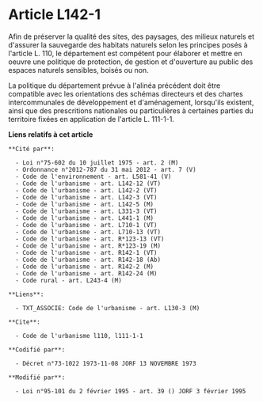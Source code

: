 # Article L142-1

Afin de préserver la qualité des sites, des paysages, des milieux naturels et d'assurer la sauvegarde des habitats naturels
selon les principes posés à l'article L. 110, le département est compétent pour élaborer et mettre en oeuvre une politique de
protection, de gestion et d'ouverture au public des espaces naturels sensibles, boisés ou non.

La politique du département prévue à l'alinéa précédent doit être compatible avec les orientations des schémas directeurs et
des chartes intercommunales de développement et d'aménagement, lorsqu'ils existent, ainsi que des prescritions nationales ou
particulières à certaines parties du territoire fixées en application de l'article L. 111-1-1.

**Liens relatifs à cet article**

	**Cité par**:

	  - Loi n°75-602 du 10 juillet 1975 - art. 2 (M)
	  - Ordonnance n°2012-787 du 31 mai 2012 - art. 7 (V)
	  - Code de l'environnement - art. L581-41 (V)
	  - Code de l'urbanisme - art. L142-12 (VT)
	  - Code de l'urbanisme - art. L142-2 (VT)
	  - Code de l'urbanisme - art. L142-3 (VT)
	  - Code de l'urbanisme - art. L142-5 (M)
	  - Code de l'urbanisme - art. L331-3 (VT)
	  - Code de l'urbanisme - art. L441-1 (M)
	  - Code de l'urbanisme - art. L710-1 (VT)
	  - Code de l'urbanisme - art. L710-13 (VT)
	  - Code de l'urbanisme - art. R*123-13 (VT)
	  - Code de l'urbanisme - art. R*123-19 (M)
	  - Code de l'urbanisme - art. R142-1 (VT)
	  - Code de l'urbanisme - art. R142-18 (Ab)
	  - Code de l'urbanisme - art. R142-2 (M)
	  - Code de l'urbanisme - art. R142-24 (M)
	  - Code rural - art. L243-4 (M)

	**Liens**:

	  - TXT_ASSOCIE: Code de l'urbanisme - art. L130-3 (M)

	**Cite**:

	  - Code de l'urbanisme l110, l111-1-1

	**Codifié par**:

	  - Décret n°73-1022 1973-11-08 JORF 13 NOVEMBRE 1973

	**Modifié par**:

	  - Loi n°95-101 du 2 février 1995 - art. 39 () JORF 3 février 1995
